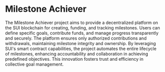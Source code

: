 # Milestone Achiever

The Milestone Achiever project aims to provide a decentralized platform on the SUI blockchain for creating, funding, and tracking milestones. Users can define specific goals, contribute funds, and manage progress transparently and securely. The platform ensures only authorized contributions and withdrawals, maintaining milestone integrity and ownership. By leveraging SUI's smart contract capabilities, the project automates the entire lifecycle of milestones, enhancing accountability and collaboration in achieving predefined objectives. This innovation fosters trust and efficiency in collective goal management.